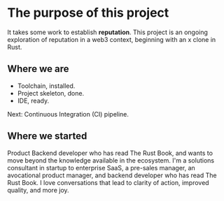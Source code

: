 # The purpose of this project
It takes some work to establish **reputation**. This project is an ongoing exploration of reputation in a web3 context, beginning with an x clone in Rust.

## Where we are

* Toolchain, installed. 
* Project skeleton, done.
* IDE, ready.  

Next: Continuous Integration (CI) pipeline.

## Where we started
Product Backend developer who has read The Rust Book, and wants to move beyond the knowledge available in the ecosystem.
I'm a solutions consultant in startup to enterprise SaaS, a pre-sales manager, an avocational product manager, and backend developer who has read The Rust Book. I love conversations that lead to clarity of action, improved quality, and more joy.


